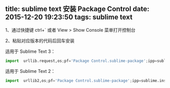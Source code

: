 title: sublime text 安装 Package Control
date: 2015-12-20 19:23:50
tags: sublime text
---
1、通过快捷键 ctrl+` 或者 View > Show Console 菜单打开控制台

2、粘贴对应版本的代码后回车安装
<!-- more -->
适用于 Sublime Text 3：    

``` python
import  urllib.request,os;pf='Package Control.sublime-package';ipp=sublime.installed_packages_path();urllib.request.install_opener(urllib.request.build_opener(urllib.request.ProxyHandler()));open(os.path.join(ipp,pf),'wb').write(urllib.request.urlopen('http://sublime.wbond.net/'+pf.replace(' ','%20')).read())
```

适用于 Sublime Text 2：     
``` python
import  urllib2,os;pf='Package Control.sublime-package';ipp=sublime.installed_packages_path();os.makedirs(ipp)ifnotos.path.exists(ipp)elseNone;urllib2.install_opener(urllib2.build_opener(urllib2.ProxyHandler()));open(os.path.join(ipp,pf),'wb').write(urllib2.urlopen('http://sublime.wbond.net/'+pf.replace(' ','%20')).read());print('Please restart Sublime Text to finish installation')
```
